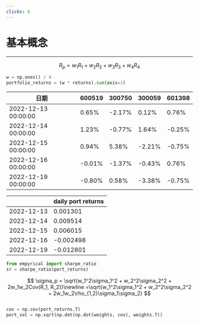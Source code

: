 ```yaml
---
clicks: 6
---
```


# 基本概念
<hr>

<show at="0">

$$
R_p = w_1R_1 + w_2R_2 + w_3R_3 + w_4R_4
$$
</show>

<show at="1">

```python
w = np.ones() / 4
portfolio_returns = (w * returns).sum(axis=1)
```
</show>

<show at="2">


| 日期                | 600519 | 300750 | 300059 | 601398 |
| ------------------- | ------ | ------ | ------ | ------ |
| 2022-12-13 00:00:00 | 0.65%  | -2.17% | 0.12%  | 0.76%  |
| 2022-12-14 00:00:00 | 1.23%  | -0.77% | 1.64%  | -0.25% |
| 2022-12-15 00:00:00 | 0.94%  | 5.38%  | -2.21% | -0.75% |
| 2022-12-16 00:00:00 | -0.01% | -1.37% | -0.43% | 0.76%  |
| 2022-12-19 00:00:00 | -0.80% | 0.58%  | -3.38% | -0.75% |

</show>

<show at="3">

|            | daily port returns |
| ---------- | ------------------ |
| 2022-12-13 | 0.001301           |
| 2022-12-14 | 0.009514           |
| 2022-12-15 | 0.006015           |
| 2022-12-16 | -0.002498          |
| 2022-12-19 | -0.012801          |

</show>

<show at="4">

```python
from empyrical import sharpe_ratio
sr = sharpe_ratio(port_returns)
```
</show>

<show at="5">

$$
\sigma_p = \sqrt{w_1^2\sigma_1^2 + w_2^2\sigma_2^2 + 2w_1w_2Cov(R_1, R_2)}\newline 
        =\sqrt{w_1^2\sigma_1^2 + w_2^2\sigma_2^2 + 2w_1w_2\rho_{1,2}\sigma_1\sigma_2}
$$
</show>

<show at="6">

```python

cov = np.cov(port_returns.T)
port_vol = np.sqrt(np.dot(np.dot(weights, cov), weights.T))

```
</show>

<!--
我们先从一些简单的概念入手。比如计算组合的收益、方差和夏普率。

假设我们有2个资产，这个公式用来计算它们的组合收益率。

# CLK1
用代码表示，就是一个简单的乘法。

# CLK2
这是每个资产的每日收益率

# CLK3
这是按等权重计算出来的组合的每日收益率

# CLK4

有了组合的日收益率，我们就可以计算它的sharpe

# CLK5
波动率的计算复杂一点。我们先来看公式：

# CLK6
这是python的实现

-->
